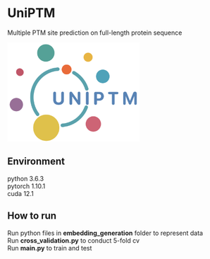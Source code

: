# UniPTM

Multiple PTM site prediction on full-length protein sequence   

<img src="https://github.com/TransPTM/UniPTM/blob/main/logo.png" width="300">

## Environment
python 3.6.3  
pytorch 1.10.1  
cuda 12.1

## How to run
Run python files in <strong>embedding_generation</strong> folder to represent data  
Run <strong>cross_validation.py</strong> to conduct 5-fold cv  
Run <strong>main.py</strong> to train and test 
